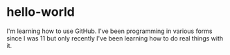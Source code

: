 # hello-world
I'm learning how to use GitHub.
I've been programming in various forms since I was 11 but only recently I've been learning how to do real things with it.
